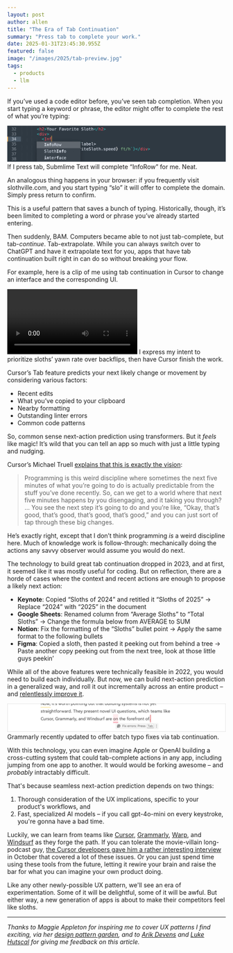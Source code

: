 ```yaml
---
layout: post
author: allen
title: "The Era of Tab Continuation"
summary: "Press tab to complete your work."
date: 2025-01-31T23:45:30.955Z
featured: false
image: "/images/2025/tab-preview.jpg"
tags:
  - products
  - llm
---
```


If you’ve used a code editor before, you’ve seen tab completion. When you start typing a keyword or phrase, the editor might offer to complete the rest of what you’re typing:

<div class="centered">
<img src="/images/2025/sublime-complete.jpg" alt="Sublime Text offers to complete InfoRow" />
If I press tab, Submlime Text will complete “InfoRow” for me. Neat.
</div>

An analogous thing happens in your browser: if you frequently visit slothville.com, and you start typing “slo” it will offer to complete the domain. Simply press return to confirm.

This is a useful pattern that saves a bunch of typing. Historically, though, it’s been limited to completing a word or phrase you’ve already started entering.

Then suddenly, BAM. Computers became able to not just tab-complete, but tab-*continue*. Tab-extrapolate. While you can always switch over to ChatGPT and have it extrapolate text for you, apps that have tab continuation built right in can do so without breaking your flow.

For example, here is a clip of me using tab continuation in Cursor to change an interface and the corresponding UI.

<div class="centered">
<video controls loop style="max-width: 100%;">
  <source src="/images/2025/cursor-tab-11.mp4" type="video/mp4">
</video>
I express my intent to prioritize sloths’ yawn rate over backflips, then have Cursor finish the work.
</div>

Cursor’s Tab feature predicts your next likely change or movement by considering various factors:

- Recent edits
- What you’ve copied to your clipboard
- Nearby formatting
- Outstanding linter errors
- Common code patterns

So, common sense next-action prediction using transformers. But it _feels_ like magic! It’s wild that you can tell an app so much with just a little typing and nudging.

Cursor’s Michael Truell [explains that this is exactly the vision](https://lexfridman.com/cursor-team-transcript/):

> Programming is this weird discipline where sometimes the next five minutes of what you’re going to do is actually predictable from the stuff you’ve done recently. So, can we get to a world where that next five minutes happens by you disengaging, and it taking you through? … You see the next step it’s going to do and you’re like, “Okay, that’s good, that’s good, that’s good, that’s good,” and you can just sort of tap through these big changes.

He’s exactly right, except that I don’t think programming _is_ a weird discipline here. Much of knowledge work is follow-through: mechanically doing the actions any savvy observer would assume you would do next.

The technology to build great tab continuation dropped in 2023, and at first, it seemed like it was mostly useful for coding. But on reflection, there are a horde of cases where the context and recent actions are enough to propose a likely next action:

- **Keynote**: Copied “Sloths of 2024” and retitled it “Sloths of 2025” → Replace “2024” with “2025” in the document
- **Google Sheets**: Renamed column from “Average Sloths” to “Total Sloths” → Change the formula below from AVERAGE to SUM
- **Notion**: Fix the formatting of the “Sloths” bullet point → Apply the same format to the following bullets
- **Figma**: Copied a sloth, then pasted it peeking out from behind a tree → Paste another copy peeking out from the next tree, look at those little guys peekin’

While all of the above features were technically feasible in 2022, you would need to build each individually. But now, we can build next-action prediction in a generalized way, and roll it out incrementally across an entire product – and [relentlessly improve it](https://www.cursor.com/blog/tab-update).

<div class="centered">
<img src="/images/2025/grammarly-tab.jpg" alt="Grammarly recently updated to offer batch typo fixes via tab continuation." />
Grammarly recently updated to offer batch typo fixes via tab continuation.
</div>

With this technology, you can even imagine Apple or OpenAI building a cross-cutting system that could tab-complete actions in any app, including jumping from one app to another. It would would be forking awesome – and *probably* intractably difficult.

That's because seamless next-action prediction depends on two things:

1. Thorough consideration of the UX implications, specific to your product's workflows, and
2. Fast, specialized AI models – if you call gpt-4o-mini on every keystroke, you're gonna have a bad time.

Luckily, we can learn from teams like [Cursor](https://www.cursor.com/), [Grammarly](https://www.grammarly.com/), [Warp](https://www.warp.dev/), and [Windsurf](https://codeium.com/windsurf) as they forge the path. If you can tolerate the movie-villain long-podcast guy, [the Cursor developers gave him a rather interesting interview](https://www.youtube.com/watch?v=oFfVt3S51T4) in October that covered a lot of these issues. Or you can just spend time using these tools from the future, letting it rewire your brain and raise the bar for what you can imagine your own product doing.

Like any other newly-possible UX pattern, we'll see an era of experimentation. Some of it will be delightful, some of it will be awful. But either way, a new generation of apps is about to make their competitors feel like sloths.

---

*Thanks to Maggie Appleton for inspiring me to cover UX patterns I find exciting, via her [design pattern garden](https://maggieappleton.com/patterns), and to [Arik Devens](https://danieltiger.com/) and [Luke Hutscal](http://lukehutscal.com/) for giving me feedback on this article.*
